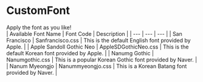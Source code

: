 # CustomFont

Apply the font as you like!
<br>
| Available Font Name | Font Code | Description |
| --- | --- | --- |
| San Francisco | Sanfrancisco.css | This is the default English font provided by Apple. |
| Apple Sandoll Gothic Neo | AppleSDGothicNeo.css | This is the default Korean font provided by Apple. |
| Nanumg Gothic | Nanumgothic.css | This is a popular Korean Gothic font provided by Naver. |
| Nanum Myeongjo | Nanummyeongjo.css | This is a Korean Batang font provided by Naver. |
